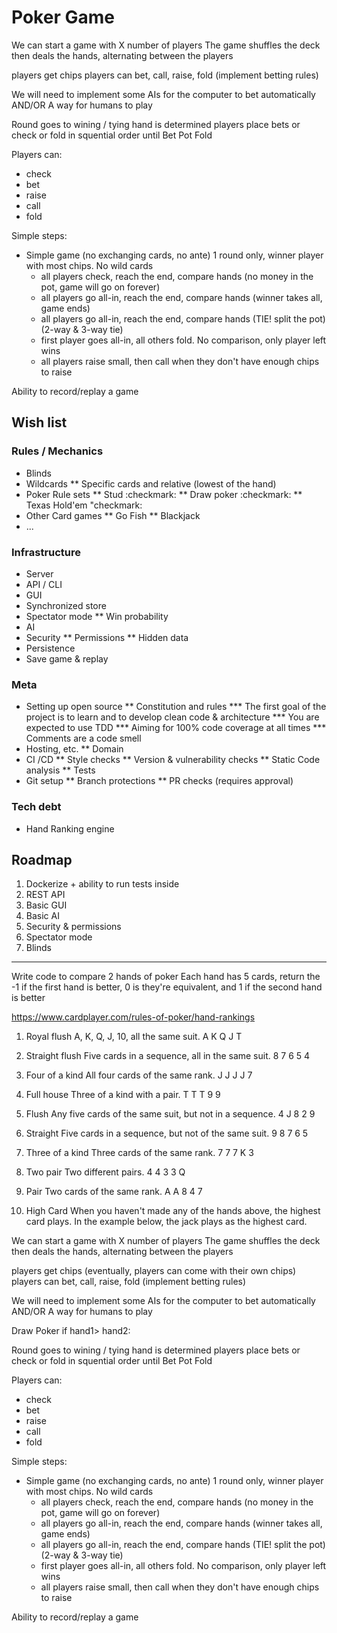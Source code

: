 # Poker Game

We can start a game with X number of players
The game shuffles the deck then deals the hands, alternating between the players

players get chips
players can bet, call, raise, fold (implement betting rules)

We will need to implement some AIs for the computer to bet automatically
AND/OR
A way for humans to play


Round
    goes to wining / tying hand is determined
    players place bets or check or fold in squential order until 
Bet
Pot
Fold



Players can:
* check
* bet
* raise
* call
* fold


Simple steps:
* Simple game (no exchanging cards, no ante)  1 round only, winner player with most chips. No wild cards
    * all players check, reach the end, compare hands (no money in the pot, game will go on forever)
    * all players go all-in, reach the end, compare hands (winner takes all, game ends)
    * all players go all-in, reach the end, compare hands (TIE! split the pot) (2-way & 3-way tie)
    * first player goes all-in, all others fold. No comparison, only player left wins
    * all players raise small, then call when they don't have enough chips to raise


Ability to record/replay a game

## Wish list
### Rules / Mechanics
* Blinds
* Wildcards
** Specific cards and relative (lowest of the hand)
* Poker Rule sets
** Stud :checkmark:
** Draw poker :checkmark:
** Texas Hold'em "checkmark:
* Other Card games
** Go Fish
** Blackjack
* ...
### Infrastructure
* Server
* API / CLI
* GUI
* Synchronized store
* Spectator mode
** Win probability
* AI
* Security 
** Permissions
** Hidden data
* Persistence
* Save game & replay
### Meta
* Setting up open source
** Constitution and rules
*** The first goal of the project is to learn and to develop clean code & architecture
*** You are expected to use TDD
*** Aiming for 100% code coverage at all times
*** Comments are a code smell
* Hosting, etc.
** Domain
* CI /CD
** Style checks
** Version & vulnerability checks
** Static Code analysis
** Tests
* Git setup
** Branch protections
** PR checks (requires approval)
### Tech debt
* Hand Ranking engine


## Roadmap
1. Dockerize + ability to run tests inside
2. REST API
3. Basic GUI
4. Basic AI
5. Security & permissions
6. Spectator mode
7. Blinds



---


Write code to compare 2 hands of poker
Each hand has 5 cards, return the -1 if the first hand is better, 0 is they're equivalent, and 1 if the second hand is better

https://www.cardplayer.com/rules-of-poker/hand-rankings

1. Royal flush
A, K, Q, J, 10, all the same suit.
A K Q J T

2. Straight flush
Five cards in a sequence, all in the same suit.
8 7 6 5 4

3. Four of a kind
All four cards of the same rank.
J J J J 7

4. Full house
Three of a kind with a pair.
T T T 9 9

5. Flush
Any five cards of the same suit, but not in a sequence.
4 J 8 2 9

6. Straight
Five cards in a sequence, but not of the same suit.
9 8 7 6 5

7. Three of a kind
Three cards of the same rank.
7 7 7 K 3

8. Two pair
Two different pairs.
4 4 3 3 Q

9. Pair
Two cards of the same rank.
A A 8 4 7

10. High Card
When you haven't made any of the hands above, the highest card plays.
In the example below, the jack plays as the highest card.


We can start a game with X number of players
The game shuffles the deck then deals the hands, alternating between the players

players get chips (eventually, players can come with their own chips)
players can bet, call, raise, fold (implement betting rules)

We will need to implement some AIs for the computer to bet automatically
AND/OR
A way for humans to play

Draw Poker
if hand1> hand2:

Round
    goes to wining / tying hand is determined
    players place bets or check or fold in squential order until 
Bet
Pot
Fold



Players can:
* check
* bet
* raise
* call
* fold


Simple steps:
* Simple game (no exchanging cards, no ante)  1 round only, winner player with most chips. No wild cards
    * all players check, reach the end, compare hands (no money in the pot, game will go on forever)
    * all players go all-in, reach the end, compare hands (winner takes all, game ends)
    * all players go all-in, reach the end, compare hands (TIE! split the pot) (2-way & 3-way tie)
    * first player goes all-in, all others fold. No comparison, only player left wins
    * all players raise small, then call when they don't have enough chips to raise


Ability to record/replay a game